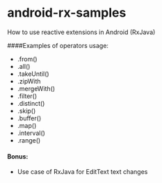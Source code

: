 # android-rx-samples
How to use reactive extensions in Android (RxJava)

####Examples of operators usage:
- .from()
- .all()
- .takeUntil()
- .zipWith
- .mergeWith()
- .filter()
- .distinct()
- .skip()
- .buffer()
- .map()
- .interval()
- .range()

#### Bonus:
- Use case of RxJava for EditText text changes 
